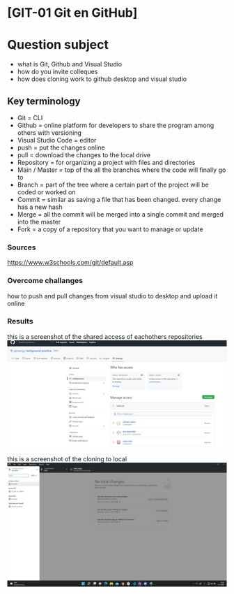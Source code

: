 # [GIT-01 Git en GitHub]
# Question subject
- what is Git, Github and Visual Studio 
- how do you invite colleques
- how does cloning work to github desktop and visual studio 
 
## Key terminology
- Git = CLI
- Github = online platform for developers to share the program among others with versioning
- Visual Studio Code = editor 
- push = put the changes online 
- pull = download the changes to the local drive
- Repository = for organizing a project with files and directories
- Main / Master = top of the all the branches where the code will finally go to 
- Branch = part of the tree where a certain part of the project will be coded or worked on
- Commit = similar as saving a file that has been changed. every change has a new hash
- Merge = all the commit will be merged into a single commit and merged into the master
- Fork = a copy of a repository that you want to manage or update



### Sources
https://www.w3schools.com/git/default.asp


### Overcome challanges
how to push and pull changes from visual studio to desktop and upload it online

### Results
this is a screenshot of the shared access of eachothers repositories
![screenshot](../00_includes/access.jpg)

this is a screenshot of the cloning to local
![screenshot](../00_includes/clone.jpg)
